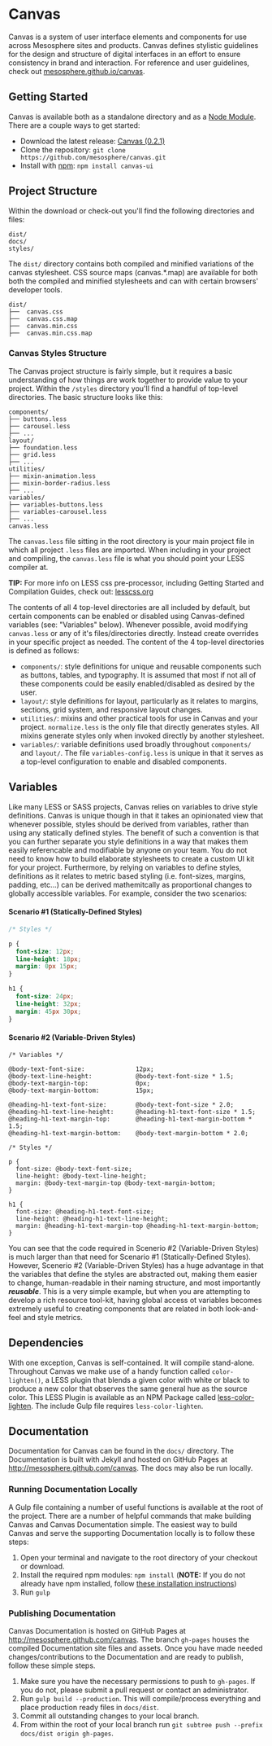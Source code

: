 # Canvas

Canvas is a system of user interface elements and components for use across Mesosphere sites and products. Canvas defines stylistic guidelines for the design and structure of digital interfaces in an effort to ensure consistency in brand and interaction. For reference and user guidelines, check out [mesosphere.github.io/canvas](http://mesosphere.github.io/canvas/).
## Getting Started

Canvas is available both as a standalone directory and as a [Node Module](https://www.npmjs.com/package/canvas-ui).  There are a couple ways to get started:

* Download the latest release: [Canvas (0.2.1)](https://github.com/mesosphere/canvas/archive/0.2.1.zip)
* Clone the repository: `git clone https://github.com/mesosphere/canvas.git`
* Install with [npm](https://www.npmjs.com/): `npm install canvas-ui`

## Project Structure

Within the download or check-out you'll find the following directories and files:

```
dist/
docs/
styles/
```

The `dist/` directory contains both compiled and minified variations of the canvas stylesheet.  CSS source maps (canvas.*.map) are available for both both the compiled and minified stylesheets and can with certain browsers' developer tools.

```
dist/
├──  canvas.css
├──  canvas.css.map
├──  canvas.min.css
├──  canvas.min.css.map
```

### Canvas Styles Structure

The Canvas project structure is fairly simple, but it requires a basic understanding of how things are work together to provide value to your project.  Within the `/styles` directory you'll find a handful of top-level directories.  The basic structure looks like this:

```
components/
├── buttons.less
├── carousel.less
├── ...
layout/
├── foundation.less
├── grid.less
├── ...
utilities/
├── mixin-animation.less
├── mixin-border-radius.less
├── ...
variables/
├── variables-buttons.less
├── variables-carousel.less
├── ...
canvas.less
```

The `canvas.less` file sitting in the root directory is your main project file in which all project `.less` files are imported.  When including in your project and compiling, the `canvas.less` file is what you should point your LESS compiler at.

**TIP:** For more info on LESS css pre-processor, including Getting Started and Compilation Guides, check out: [lesscss.org](http://lesscss.org/)

The contents of all 4 top-level directories are all included by default, but certain components can be enabled or disabled using Canvas-defined variables (see: "Variables"  below).  Whenever possible, avoid modifying `canvas.less` or any of it's files/directories directly.  Instead create overrides in your specific project as needed.  The content of the 4 top-level directories is defined as follows:

* `components/`: style definitions for unique and reusable components such as buttons, tables, and typography.  It is assumed that most if not all of these components could be easily enabled/disabled as desired by the user.
* `layout/`: style definitions for layout, particularly as it relates to margins, sections, grid system, and responsive layout changes.
* `utilities/`: mixins and other practical tools for use in Canvas and your project. `normalize.less` is the only file that directly generates styles.  All mixins generate styles only when invoked directly by another stylesheet.
* `variables/`: variable definitions used broadly throughout `components/` and `layout/`.  The file `variables-config.less` is unique in that it serves as a top-level configuration to enable and disabled components.

## Variables

Like many LESS or SASS projects, Canvas relies on variables to drive style definitions.  Canvas is unique though in that it takes an opinionated view that whenever possible, styles should be derived from variables, rather than using any statically defined styles.  The benefit of such a convention is that you can further separate you style definitions in a way that makes them easily referencable and modifiable by anyone on your team.  You do not need to know how to build elaborate stylesheets to create a custom UI kit for your project.  Furthermore, by relying on variables to define styles, definitions as it relates to metric based styling (i.e. font-sizes, margins, padding, etc...) can be derived mathemitcally as proportional changes to globally accessible variables.  For example, consider the two scenarios:

#### Scenario #1 (Statically-Defined Styles)

```css
/* Styles */

p {
  font-size: 12px;
  line-height: 18px;
  margin: 0px 15px;
}

h1 {
  font-size: 24px;
  line-height: 32px;
  margin: 45px 30px;
}
```

#### Scenario #2 (Variable-Driven Styles)

```less
/* Variables */

@body-text-font-size:              12px;
@body-text-line-height:            @body-text-font-size * 1.5;
@body-text-margin-top:             0px;
@body-text-margin-bottom:          15px;

@heading-h1-text-font-size:        @body-text-font-size * 2.0;
@heading-h1-text-line-height:      @heading-h1-text-font-size * 1.5;
@heading-h1-text-margin-top:       @heading-h1-text-margin-bottom * 1.5;
@heading-h1-text-margin-bottom:    @body-text-margin-bottom * 2.0;

/* Styles */

p {
  font-size: @body-text-font-size;
  line-height: @body-text-line-height;
  margin: @body-text-margin-top @body-text-margin-bottom;
}

h1 {
  font-size: @heading-h1-text-font-size;
  line-height: @heading-h1-text-line-height;
  margin: @heading-h1-text-margin-top @heading-h1-text-margin-bottom;
}
```

You can see that the code required in Scenerio #2 (Variable-Driven Styles) is much larger than that need for Scenario #1 (Statically-Defined Styles).  However, Scenerio #2 (Variable-Driven Styles) has a huge advantage in that the variables that define the styles are abstracted out, making them easier to change, human-readable in their naming structure, and most importantly ***reusable***.  This is a very simple example, but when you are attempting to develop a rich resource tool-kit, having global access ot variables becomes extremely useful to creating components that are related in both look-and-feel and style metrics.

## Dependencies

With one exception, Canvas is self-contained.  It will compile stand-alone.  Throughout Canvas we make use of a handy function called `color-lighten()`, a LESS plugin that blends a given color with white or black to produce a new color that observes the same general hue as the source color.  This LESS Plugin is available as an NPM Package called [less-color-lighten](https://www.npmjs.com/package/less-color-lighten).  The include Gulp file requires `less-color-lighten`.

## Documentation

Documentation for Canvas can be found in the `docs/` directory.  The Documentation is built with Jekyll and hosted on GitHub Pages at http://mesosphere.github.com/canvas. The docs may also be run locally.

### Running Documentation Locally

A Gulp file containing a number of useful functions is available at the root of the project.  There are a number of helpful commands that make building Canvas and Canvas Documentation simple.  The easiest way to build Canvas and serve the supporting Documentation locally is to follow these steps:

1. Open your terminal and navigate to the root directory of your checkout or download.
2. Install the required npm modules: `npm install` (**NOTE:** If you do not already have npm installed, follow [these installation instructions](https://docs.npmjs.com/getting-started/installing-node))
3. Run `gulp`

### Publishing Documentation

Canvas Documentation is hosted on GitHub Pages at http://mesosphere.github.com/canvas.  The branch `gh-pages` houses the compiled Documentation site files and assets.  Once you have made needed changes/contributions to the Documentation and are ready to publish, follow these simple steps.

1. Make sure you have the necessary permissions to push to `gh-pages`.  If you do not, please submit a pull request or contact an administrator.
2. Run `gulp build --production`.  This will compile/process everything and place production ready files in `docs/dist`.
3. Commit all outstanding changes to your local branch.
4. From within the root of your local branch run `git subtree push --prefix docs/dist origin gh-pages`.
